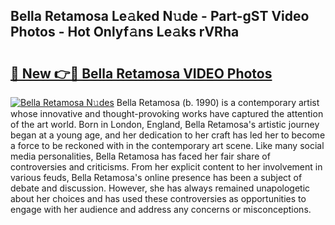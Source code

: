 ## Bella Retamosa Le𝚊ked N𝚞de - Part-gST Video Photos - Hot Onlyf𝚊ns Le𝚊ks rVRha

# <h2><a href="http://ab79770.deff.icu/?id=Bella+Retamosa">🔗 New 👉🔴 Bella Retamosa VIDEO Photos</a></h2>

[![Bella Retamosa N𝚞des](https://i.imgur.com/rIISA9y.gif)](http://ab79770.deff.icu/?id=Bella+Retamosa)
Bella Retamosa (b. 1990) is a contemporary artist whose innovative and thought-provoking works have captured the attention of the art world. Born in London, England, Bella Retamosa's artistic journey began at a young age, and her dedication to her craft has led her to become a force to be reckoned with in the contemporary art scene. Like many social media personalities, Bella Retamosa has faced her fair share of controversies and criticisms. From her explicit content to her involvement in various feuds, Bella Retamosa's online presence has been a subject of debate and discussion. However, she has always remained unapologetic about her choices and has used these controversies as opportunities to engage with her audience and address any concerns or misconceptions.
